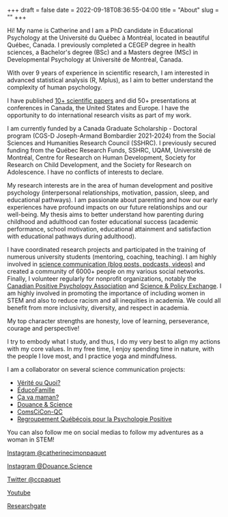 +++
draft = false
date = 2022-09-18T08:36:55-04:00
title = "About"
slug = ""
+++

Hi! My name is Catherine and I am a PhD candidate in Educational Psychology at the Université du Québec à Montréal, located in beautiful Québec, Canada. I previously completed a CEGEP degree in health sciences, a Bachelor's degree (BSc) and a Masters degree (MSc) in Developmental Psychology at Université de Montréal, Canada.

With over 9 years of experience in scientific research, I am interested in advanced statistical analysis (R, Mplus), as I aim to better understand the complexity of human psychology.

I have published [10+ scientific papers](https://scholar.google.ca/citations?user=5-tHWakAAAAJ&hl=en) and did 50+ presentations at conferences in Canada, the United States and Europe. I have the opportunity to do international research visits as part of my work.

I am currently funded by a Canada Graduate Scholarship - Doctoral program (CGS-D Joseph-Armand Bombardier 2021-2024) from the Social Sciences and Humanities Research Council (SSHRC). I previously secured funding from the Québec Research Funds, SSHRC, UQAM, Université de Montréal, Centre for Research on Human Development, Society for Research on Child Development, and the Society for Research on Adolescence. I have no conflicts of interests to declare.

My research interests are in the area of human development and positive psychology (interpersonal relationships, motivation, passion, sleep, and educational pathways). I am passionate about parenting and how our early experiences have profound impacts on our future relationships and our well-being. My thesis aims to better understand how parenting during childhood and adulthood can foster educational success (academic performance, school motivation, educational attainment and satisfaction with educational pathways during adulthood).

I have coordinated research projects and participated in the training of numerous university students (mentoring, coaching, teaching). I am highly involved in [science communication (blog posts, podcasts, videos)](https://www.catherinecimonpaquet.com/medias) and created a community of 6000+ people on my various social networks. Finally, I volunteer regularly for nonprofit organizations, notably the [Canadian Positive Psychology Association](https://cppa.ca/student-zone/) and [Science & Policy Exchange](https://sp-exchange.ca/). I am highly involved in promoting the importance of including women in STEM and also to reduce racism and all inequities in academia. We could all benefit from more inclusivity, diversity, and respect in academia.

My top character strengths are honesty, love of learning, perseverance, courage and perspective!

I try to embody what I study, and thus, I do my very best to align my actions with my core values. In my free time, I enjoy spending time in nature, with the people I love most, and I practice yoga and mindfulness.

I am a collaborator on several science communication projects:

* [Vérité ou Quoi?](https://veriteouquoi.com)
* [ÉducoFamille](https://educofamille.com)
* [Ça va maman?](https://cavamaman.com)
* [Douance & Science](https://douancescience.substack.com)
* [ComsCiCon-QC](https://comsciconqc.com)
* [Regroupement Québécois pour la Psychologie Positive](https://rqpp.ca/)


You can also follow me on social medias to follow my adventures as a woman in STEM!

[Instagram @catherinecimonpaquet](https://instagram.com/catherinecimonpaquet)

[Instagram @Douance.Science](https://instagram.com/douance.science)

[Twitter @ccpaquet](https://twitter.com/ccpaquet)

[Youtube](https://www.youtube.com/channel/UCXo81TUwh_ZizM75VxLD05g)

[Researchgate](https://www.researchgate.net/profile/Catherine-Cimon-Paquet)
